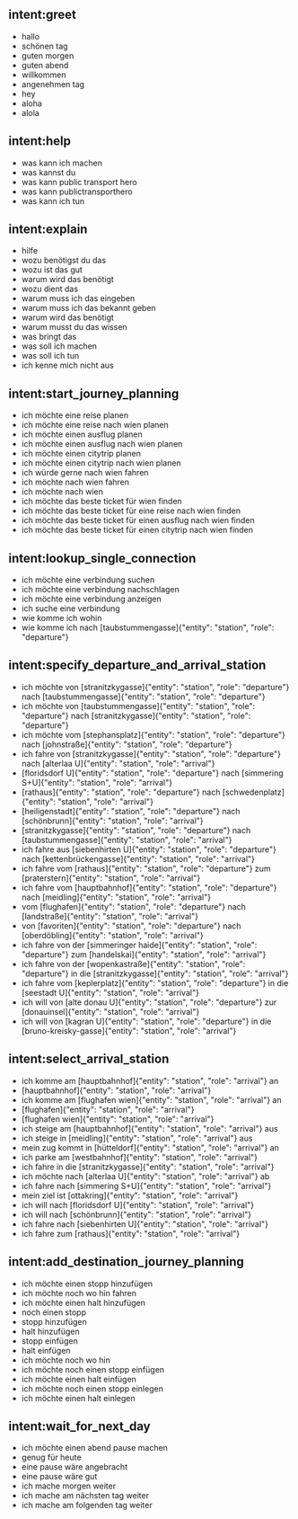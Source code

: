 ## intent:greet
- hallo
- schönen tag
- guten morgen
- guten abend
- willkommen
- angenehmen tag
- hey
- aloha
- alola

## intent:help
- was kann ich machen
- was kannst du
- was kann public transport hero
- was kann publictransporthero
- was kann ich tun

## intent:explain
- hilfe
- wozu benötigst du das
- wozu ist das gut
- warum wird das benötigt
- wozu dient das
- warum muss ich das eingeben
- warum muss ich das bekannt geben
- warum wird das benötigt
- warum musst du das wissen
- was bringt das
- was soll ich machen
- was soll ich tun
- ich kenne mich nicht aus

## intent:start_journey_planning
- ich möchte eine reise planen
- ich möchte eine reise nach wien planen
- ich möchte einen ausflug planen
- ich möchte einen ausflug nach wien planen
- ich möchte einen citytrip planen
- ich möchte einen citytrip nach wien planen
- ich würde gerne nach wien fahren
- ich möchte nach wien fahren
- ich möchte nach wien
- ich möchte das beste ticket für wien finden
- ich möchte das beste ticket für eine reise nach wien finden
- ich möchte das beste ticket für einen ausflug nach wien finden
- ich möchte das beste ticket für einen citytrip nach wien finden

## intent:lookup_single_connection
- ich möchte eine verbindung suchen
- ich möchte eine verbindung nachschlagen
- ich möchte eine verbindung anzeigen
- ich suche eine verbindung
- wie komme ich wohin
- wie komme ich nach [taubstummengasse]{"entity": "station", "role": "departure"}

## intent:specify_departure_and_arrival_station
- ich möchte von [stranitzkygasse]{"entity": "station", "role": "departure"} nach [taubstummengasse]{"entity": "station", "role": "departure"}
- ich möchte von [taubstummengasse]{"entity": "station", "role": "departure"} nach [stranitzkygasse]{"entity": "station", "role": "departure"}
- ich möchte vom [stephansplatz]{"entity": "station", "role": "departure"} nach [johnstraße]{"entity": "station", "role": "departure"}
- ich fahre von [stranitzkygasse]{"entity": "station", "role": "departure"} nach [alterlaa U]{"entity": "station", "role": "arrival"}
- [floridsdorf U]{"entity": "station", "role": "departure"} nach [simmering S+U]{"entity": "station", "role": "arrival"}
- [rathaus]{"entity": "station", "role": "departure"} nach [schwedenplatz]{"entity": "station", "role": "arrival"}
- [heiligenstadt]{"entity": "station", "role": "departure"} nach [schönbrunn]{"entity": "station", "role": "arrival"}
- [stranitzkygasse]{"entity": "station", "role": "departure"} nach [taubstummengasse]{"entity": "station", "role": "arrival"}
- ich fahre aus [siebenhirten U]{"entity": "station", "role": "departure"} nach [kettenbrückengasse]{"entity": "station", "role": "arrival"}
- ich fahre vom [rathaus]{"entity": "station", "role": "departure"} zum [praterstern]{"entity": "station", "role": "arrival"}
- ich fahre vom [hauptbahnhof]{"entity": "station", "role": "departure"} nach [meidling]{"entity": "station", "role": "arrival"}
- vom [flughafen]{"entity": "station", "role": "departure"} nach [landstraße]{"entity": "station", "role": "arrival"}
- von [favoriten]{"entity": "station", "role": "departure"} nach [oberdöbling]{"entity": "station", "role": "arrival"}
- ich fahre von der [simmeringer haide]{"entity": "station", "role": "departure"} zum [handelskai]{"entity": "station", "role": "arrival"}
- ich fahre von der [wopenkastraße]{"entity": "station", "role": "departure"} in die [stranitzkygasse]{"entity": "station", "role": "arrival"}
- ich fahre vom [keplerplatz]{"entity": "station", "role": "departure"} in die [seestadt U]{"entity": "station", "role": "arrival"}
- ich will von [alte donau U]{"entity": "station", "role": "departure"} zur [donauinsel]{"entity": "station", "role": "arrival"}
- ich will von [kagran U]{"entity": "station", "role": "departure"} in die [bruno-kreisky-gasse]{"entity": "station", "role": "arrival"}

## intent:select_arrival_station
- ich komme am [hauptbahnhof]{"entity": "station", "role": "arrival"} an
- [hauptbahnhof]{"entity": "station", "role": "arrival"}
- ich komme am [flughafen wien]{"entity": "station", "role": "arrival"} an
- [flughafen]{"entity": "station", "role": "arrival"}
- [flughafen wien]{"entity": "station", "role": "arrival"}
- ich steige am [hauptbahnhof]{"entity": "station", "role": "arrival"} aus
- ich steige in [meidling]{"entity": "station", "role": "arrival"} aus
- mein zug kommt in [hütteldorf]{"entity": "station", "role": "arrival"} an
- ich parke am [westbahnhof]{"entity": "station", "role": "arrival"}
- ich fahre in die [stranitzkygasse]{"entity": "station", "role": "arrival"}
- ich möchte nach [alterlaa U]{"entity": "station", "role": "arrival"} ab
- ich fahre nach [simmering S+U]{"entity": "station", "role": "arrival"}
- mein ziel ist [ottakring]{"entity": "station", "role": "arrival"}
- ich will nach [floridsdorf U]{"entity": "station", "role": "arrival"}
- ich will nach [schönbrunn]{"entity": "station", "role": "arrival"}
- ich fahre nach [siebenhirten U]{"entity": "station", "role": "arrival"}
- ich fahre zum [rathaus]{"entity": "station", "role": "arrival"}

## intent:add_destination_journey_planning
- ich möchte einen stopp hinzufügen
- ich möchte noch wo hin fahren
- ich möchte einen halt hinzufügen
- noch einen stopp
- stopp hinzufügen
- halt hinzufügen
- stopp einfügen
- halt einfügen
- ich möchte noch wo hin
- ich möchte noch einen stopp einfügen
- ich möchte einen halt einfügen
- ich möchte noch einen stopp einlegen
- ich möchte einen halt einlegen

## intent:wait_for_next_day
- ich möchte einen abend pause machen
- genug für heute
- eine pause wäre angebracht
- eine pause wäre gut
- ich mache morgen weiter
- ich mache am nächsten tag weiter
- ich mache am folgenden tag weiter
